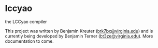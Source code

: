 lccyao
======

the LCCyao compiler

This project was written by Benjamin Kreuter (brk7bx@virginia.edu) and is currently being developed by Benjamin Terner (bt3ze@virginia.edu). More documentation to come.
